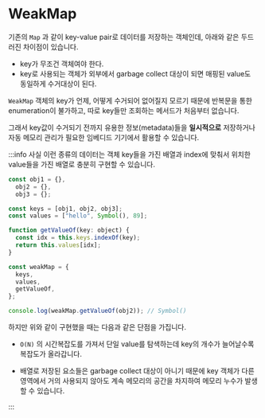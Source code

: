 # WeakMap

기존의 `Map` 과 같이 key-value pair로 데이터를 저장하는 객체인데, 아래와 같은 두드러진 차이점이 있습니다.

- key가 무조건 객체여야 한다.
- key로 사용되는 객체가 외부에서 garbage collect 대상이 되면 매핑된 value도 동일하게 수거대상이 된다.

`WeakMap` 객체의 key가 언제, 어떻게 수거되어 없어질지 모르기 때문에 반복문을 통한 enumeration이 불가하고, 따로 key들만 조회하는 메서드가 처음부터 없습니다.

그래서 key값이 수거되기 전까지 유용한 정보(metadata)들을 **일시적으로** 저장하거나 자동 메모리 관리가 필요한 임베디드 기기에서 활용할 수 있습니다.

:::info
사실 이런 종류의 데이터는 객체 key들을 가진 배열과 index에 맞춰서 위치한 value들을 가진 배열로 충분히 구현할 수 있습니다.

```js
const obj1 = {},
  obj2 = {},
  obj3 = {};

const keys = [obj1, obj2, obj3];
const values = ["hello", Symbol(), 89];

function getValueOf(key: object) {
  const idx = this.keys.indexOf(key);
  return this.values[idx];
}

const weakMap = {
  keys,
  values,
  getValueOf,
};

console.log(weakMap.getValueOf(obj2)); // Symbol()
```

하지만 위와 같이 구현했을 때는 다음과 같은 단점을 가집니다.

- `O(N)` 의 시간복잡도를 가져서 단일 value를 탐색하는데 key의 개수가 늘어날수록 복잡도가 올라갑니다.

- 배열로 저장된 요소들은 garbage collect 대상이 아니기 때문에 key 객체가 다른 영역에서 거의 사용되지 않아도 계속 메모리의 공간을 차지하여 메모리 누수가 발생할 수 있습니다.

:::
